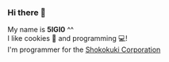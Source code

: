 ### Hi there 👋

My name is **5IGI0** ^^\
I like cookies 🍪 and programming 💻!\
I'm programmer for the [Shokokuki Corporation](https://shokokuki.ga/)
